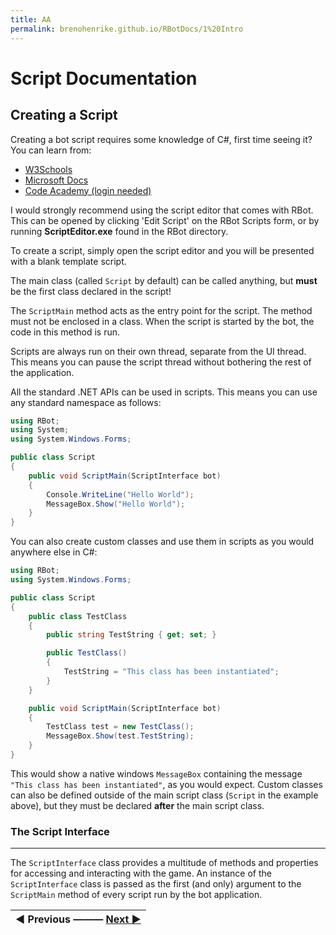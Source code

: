 ```yaml
---
title: AA
permalink: brenohenrike.github.io/RBotDocs/1%20Intro
---
```


# Script Documentation
Creating a Script
------
Creating a bot script requires some knowledge of C#, first time seeing it? You can learn from:  
* [W3Schools](https://www.w3schools.com/cs/index.php)  
* [Microsoft Docs](https://docs.microsoft.com/en-us/dotnet/csharp/)  
* [Code Academy (login needed)](https://www.codecademy.com/learn/learn-c-sharp)

I would strongly recommend using the script editor that comes with RBot. This can be opened by clicking 'Edit Script' on the RBot Scripts form, or by running **ScriptEditor.exe** found in the RBot directory.

To create a script, simply open the script editor and you will be presented with a blank template script.

The main class (called `Script` by default) can be called anything, but **must** be the first class declared in the script!

The `ScriptMain` method acts as the entry point for the script. The method must not be enclosed in a class. When the script is started by the bot, the code in this method is run.

Scripts are always run on their own thread, separate from the UI thread. This means you can pause the script thread without bothering the rest of the application.

All the standard .NET APIs can be used in scripts. This means you can use any standard namespace as follows:

```csharp
using RBot;
using System;
using System.Windows.Forms;

public class Script
{
	public void ScriptMain(ScriptInterface bot)
	{
		Console.WriteLine("Hello World");
		MessageBox.Show("Hello World");
	}
}
```

You can also create custom classes and use them in scripts as you would anywhere else in C#:

```csharp
using RBot;
using System.Windows.Forms;

public class Script
{
	public class TestClass
	{
		public string TestString { get; set; }

		public TestClass()
		{
			TestString = "This class has been instantiated";
		}
	}

	public void ScriptMain(ScriptInterface bot)
	{
		TestClass test = new TestClass();
		MessageBox.Show(test.TestString);
	}
}
```

This would show a native windows `MessageBox` containing the message `"This class has been instantiated"`, as you would expect. Custom classes can also be defined outside of the main script class (`Script` in the example above), but they must be declared **after** the main script class.

### The Script Interface
***
The `ScriptInterface` class provides a multitude of methods and properties for accessing and interacting with the game. An instance of the `ScriptInterface` class is passed as the first (and only) argument to the `ScriptMain` method of every script run by the bot application.

|◄ Previous ——— [Next ►](https://brenohenrike.github.io/RBotDocs/2%20Options%20and%20Lite "2. Options & Lite") |
| :---: |